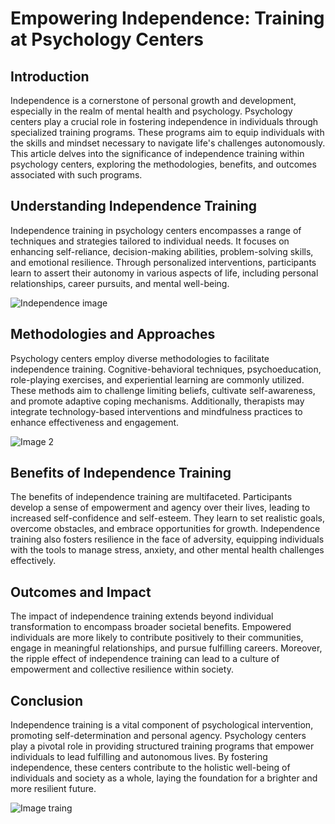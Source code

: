 # Empowering Independence: Training at Psychology Centers

## Introduction
Independence is a cornerstone of personal growth and development, especially in the realm of mental health and psychology. Psychology centers play a crucial role in fostering independence in individuals through specialized training programs. These programs aim to equip individuals with the skills and mindset necessary to navigate life's challenges autonomously. This article delves into the significance of independence training within psychology centers, exploring the methodologies, benefits, and outcomes associated with such programs.

## Understanding Independence Training
Independence training in psychology centers encompasses a range of techniques and strategies tailored to individual needs. It focuses on enhancing self-reliance, decision-making abilities, problem-solving skills, and emotional resilience. Through personalized interventions, participants learn to assert their autonomy in various aspects of life, including personal relationships, career pursuits, and mental well-being.

![Independence image](https://images.unsplash.com/photo-1682458855022-b71fa850a085?q=80&w=1740&auto=format&fit=crop&ixlib=rb-4.0.3&ixid=M3wxMjA3fDB8MHxwaG90by1wYWdlfHx8fGVufDB8fHx8fA%3D%3D)
## Methodologies and Approaches
Psychology centers employ diverse methodologies to facilitate independence training. Cognitive-behavioral techniques, psychoeducation, role-playing exercises, and experiential learning are commonly utilized. These methods aim to challenge limiting beliefs, cultivate self-awareness, and promote adaptive coping mechanisms. Additionally, therapists may integrate technology-based interventions and mindfulness practices to enhance effectiveness and engagement.

![Image 2](https://plus.unsplash.com/premium_photo-1691708773629-94aeedf48627?q=80&w=1740&auto=format&fit=crop&ixlib=rb-4.0.3&ixid=M3wxMjA3fDB8MHxwaG90by1wYWdlfHx8fGVufDB8fHx8fA%3D%3D)
## Benefits of Independence Training
The benefits of independence training are multifaceted. Participants develop a sense of empowerment and agency over their lives, leading to increased self-confidence and self-esteem. They learn to set realistic goals, overcome obstacles, and embrace opportunities for growth. Independence training also fosters resilience in the face of adversity, equipping individuals with the tools to manage stress, anxiety, and other mental health challenges effectively.

## Outcomes and Impact
The impact of independence training extends beyond individual transformation to encompass broader societal benefits. Empowered individuals are more likely to contribute positively to their communities, engage in meaningful relationships, and pursue fulfilling careers. Moreover, the ripple effect of independence training can lead to a culture of empowerment and collective resilience within society.

## Conclusion
Independence training is a vital component of psychological intervention, promoting self-determination and personal agency. Psychology centers play a pivotal role in providing structured training programs that empower individuals to lead fulfilling and autonomous lives. By fostering independence, these centers contribute to the holistic well-being of individuals and society as a whole, laying the foundation for a brighter and more resilient future.

![Image traing](https://plus.unsplash.com/premium_photo-1663045249882-9631e68dc60a?q=80&w=1740&auto=format&fit=crop&ixlib=rb-4.0.3&ixid=M3wxMjA3fDB8MHxwaG90by1wYWdlfHx8fGVufDB8fHx8fA%3D%3D)
